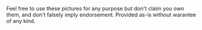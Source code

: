 Feel free to use these pictures for any purpose but don't claim you own them, and don't falsely imply endorsement. Provided as-is without warantee of any kind.
